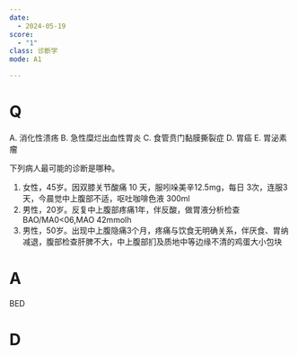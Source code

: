 ```yaml
---
date:
  - 2024-05-19
score:
  - "1"
class: 诊断学
mode: A1

---
```

# Q
A. 消化性溃疡 
B. 急性糜烂出血性胃炎
C. 食管贲门黏膜撕裂症 
D. 胃癌
E. 胃泌素瘤

下列病人最可能的诊断是哪种。
1. 女性，45岁。因双膝关节酸痛 10 天，服吲哚美辛12.5mg，每日 3次，连服3天，今晨觉中上腹部不适，呕吐咖啡色液 300ml
2. 男性，20岁。反复中上腹部疼痛1年，伴反酸，做胃液分析检查 BAO/MA0<06,MAO 42mmolh
3. 男性，50岁。出现中上腹隐痛3个月，疼痛与饮食无明确关系，伴厌食、胃纳减退，腹部检查肝脾不大，中上腹部扪及质地中等边缘不清的鸡蛋大小包块

# A

BED


# D
